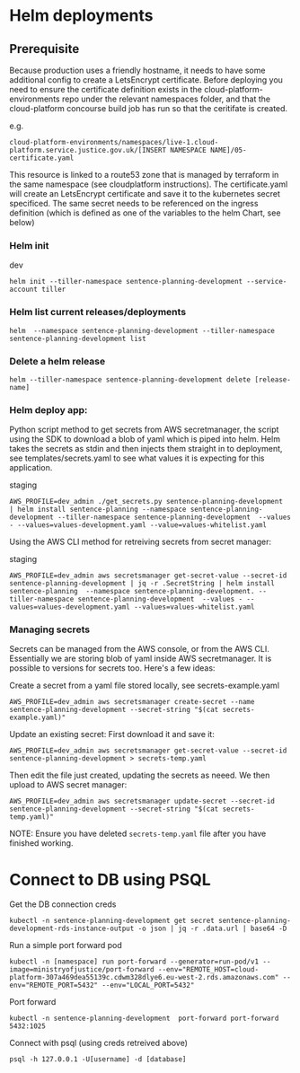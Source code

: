# Helm deployments

## Prerequisite

Because production uses a friendly hostname, it needs to have some additional config to create a LetsEncrypt certificate.  Before deploying you need to ensure the certificate definition exists in the cloud-platform-environments repo under the relevant namespaces folder, and that the cloud-platform concourse build job has run so that the ceritifate is created.

e.g.
```
cloud-platform-environments/namespaces/live-1.cloud-platform.service.justice.gov.uk/[INSERT NAMESPACE NAME]/05-certificate.yaml
```

This resource is linked to a route53 zone that is managed by terraform in the same namespace (see cloudplatform instructions).  The certificate.yaml will create an LetsEncrypt certificate and save it to the kubernetes secret specificed.  The same secret needs to be referenced on the ingress definition (which is defined as one of the variables to the helm Chart, see below)

### Helm init

dev
```
helm init --tiller-namespace sentence-planning-development --service-account tiller
```


### Helm list current releases/deployments
```
helm  --namespace sentence-planning-development --tiller-namespace sentence-planning-development list
```

### Delete a helm release
```
helm --tiller-namespace sentence-planning-development delete [release-name]
```


### Helm deploy app:

Python script method to get secrets from AWS secretmanager, the script using the SDK to download a blob of yaml which is piped into helm.   Helm takes the secrets as stdin and then injects them straight in to deployment, see templates/secrets.yaml to see what values it is expecting for this application.

staging
```
AWS_PROFILE=dev_admin ./get_secrets.py sentence-planning-development  | helm install sentence-planning --namespace sentence-planning-development --tiller-namespace sentence-planning-development  --values - --values=values-development.yaml --value=values-whitelist.yaml
```


Using the AWS CLI method for retreiving secrets from secret manager:

staging
```
AWS_PROFILE=dev_admin aws secretsmanager get-secret-value --secret-id sentence-planning-development | jq -r .SecretString | helm install sentence-planning  --namespace sentence-planning-development. --tiller-namespace sentence-planning-development  --values - --values=values-development.yaml --values=values-whitelist.yaml
```


### Managing secrets

Secrets can be managed from the AWS console, or from the AWS CLI.  Essentially we are storing blob of yaml inside AWS secretmanager.  It is possible to versions for secrets too.  Here's a few ideas:

Create a secret from a yaml file stored locally, see secrets-example.yaml
```
AWS_PROFILE=dev_admin aws secretsmanager create-secret --name sentence-planning-development --secret-string "$(cat secrets-example.yaml)"
```

Update an existing secret:
First download it and save it:
```
AWS_PROFILE=dev_admin aws secretsmanager get-secret-value --secret-id sentence-planning-development > secrets-temp.yaml
```
Then edit the file just created,  updating the secrets as neeed.  We then upload to AWS secret manager:
```
AWS_PROFILE=dev_admin aws secretsmanager update-secret --secret-id sentence-planning-development --secret-string "$(cat secrets-temp.yaml)"
```
NOTE: Ensure you have deleted `secrets-temp.yaml` file after you have finished working. 



# Connect to DB using PSQL

Get the DB connection creds
```
kubectl -n sentence-planning-development get secret sentence-planning-development-rds-instance-output -o json | jq -r .data.url | base64 -D
```

Run a simple port forward pod
```
kubectl -n [namespace] run port-forward --generator=run-pod/v1 --image=ministryofjustice/port-forward --env="REMOTE_HOST=cloud-platform-307a469dea55139c.cdwm328dlye6.eu-west-2.rds.amazonaws.com" --env="REMOTE_PORT=5432" --env="LOCAL_PORT=5432"
```

Port forward
```
kubectl -n sentence-planning-development  port-forward port-forward 5432:1025
```

Connect with psql (using creds retreived above)
```
psql -h 127.0.0.1 -U[username] -d [database]
```

